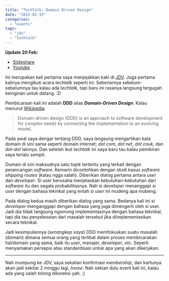 ```yaml
---
title: "TechTalk: Domain Driven Design"
date: "2015-01-15"
categories:
  - "events"
tags:
  - "jdv"
  - "techtalk"
---
```


**Update 20 Feb:**

- [Slideshare](http://www.slideshare.net/bincangteknologi/domaindriven-design-the-what-and-the-why)
- [Youtube](https://www.youtube.com/watch?v=zyJtfrjm1CM)

Ini merupakan kali pertama saya menjejakkan kaki di [JDV](http://jogjadigitalvalley.com "Jogja Digital Valley"). Juga pertama kalinya mengikuti acara _techtalk_ seperti ini. Sebenernya sebelum-sebelumnya tau kalau ada _techtalk_, tapi baru ini rasanya langsung tergugah keinginan untuk datang. :D

Pembicaraan kali ini adalah **DDD** alias _**Domain-Driven Design**_. Kalau menurut [Wikipedia](http://en.wikipedia.org/wiki/Domain-driven_design):

> Domain-driven design (DDD) is an approach to software development for complex needs by connecting the implementation to an evolving model.

Pada awal saya dengar tentang DDD, saya langsung mengartikan kata domain di sini sama seperti domain internet; _dot com_, _dot net,_ _dot couk_, dan _dot-dot_ lainnya. Dan setelah ikut _techtalk_ ini saya baru tau kalau pemikiran saya terlalu sempit.

Domain di sini maksudnya satu topik tertentu yang terkait dengan perancangan _software_. Kemarin dicontohkan dengan studi kasus _software shipping routes_ (kalau ngga salah). Diberikan dialog pertama antara _user_ dan _developer_. Si user berusaha menjelaskan kebutuhan-kebutuhan dari _software_ itu dan segala probabilitasnya. Nah si _developer_ menanggapi si _user_ dengan bahasa teknikal yang entah si _user_ ini mudeng apa mubeng.

Pada dialog kedua masih diberikan dialog yang sama. Bedanya kali ini si _developer_ menganggapi dengan bahasa yang juga dimengerti oleh si user. Jadi dia tidak langsung ngomong implementasinya dengan bahasa teknikal, tapi dia tau penyelesaian dari masalah tersebut jika diimplementasikan secara teknikal.

Jadi kesimpulannya (_senangkep saya_) DDD memfokuskan suatu masalah (domain) dimana semua orang yang terlibat dalam proses membicarakan hal/domain yang sama, baik itu _user_, manajer, _developer_, _etc_. Seperti menyamakan persepsi atau standardisasi untuk apa yang akan dikerjakan.

---

Nah mumpung ke JDV, saya sekalian konfirmasi _membership_, dan kartunya akan jadi sekitar 2 minggu lagi, _horee_. Nah sekian dulu event kali ini, kalau ada yang salah tolong dikoreksi yah. ;)
